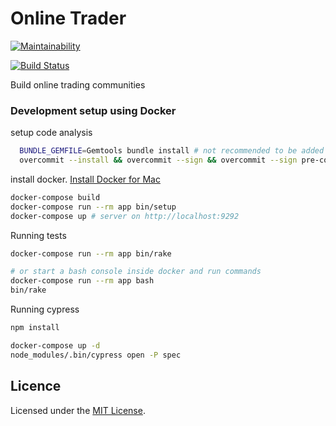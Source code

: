 # Online Trader

[![Maintainability](https://api.codeclimate.com/v1/badges/a9e233125e997a03e374/maintainability)](https://codeclimate.com/github/grantspeelman/online_trader/maintainability)

[![Build Status](https://travis-ci.org/grantspeelman/online_trader.svg?branch=master)](https://travis-ci.org/grantspeelman/online_trader)

Build online trading communities

### Development setup using Docker

setup code analysis 

```bash
  BUNDLE_GEMFILE=Gemtools bundle install # not recommended to be added to Gemfile
  overcommit --install && overcommit --sign && overcommit --sign pre-commit
```

install docker. [Install Docker for Mac](https://docs.docker.com/docker-for-mac/install/)

```bash
docker-compose build
docker-compose run --rm app bin/setup
docker-compose up # server on http://localhost:9292
```

Running tests
```bash
docker-compose run --rm app bin/rake

# or start a bash console inside docker and run commands
docker-compose run --rm app bash
bin/rake
```

Running cypress
```bash
npm install

docker-compose up -d
node_modules/.bin/cypress open -P spec
```

## Licence

Licensed under the [MIT License](LICENCE.md).